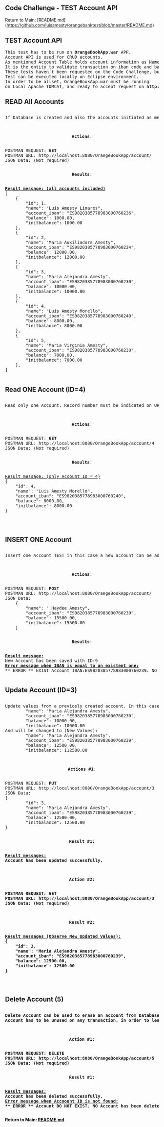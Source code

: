 ## Code Challenge - TEST Account API
Return to Main: [README.md] (https://github.com/luisamesty/orangebanktest/blob/master/README.md)
## <b>TEST Account API</b>
<pre>
This test has to be run on <b>OrangeBookApp.war</b> APP.
Account API is used for CRUD accounts.
As mentioned Account Table holds account information as Name, IBAN, initial balance and current balance.
It is the entity to validate transaction on iban code and balance.
These tests haven't been requested on the Code Challenge, but i think it was neccesary for transaction validation and also for me to begin with building the APP in order to be familiarized with Test Challenge Requirements. 
Test can be executed locally on Eclipse environment. 
In order to be allset, OrangeBookApp.war must be running
on Local Apache TOMCAT, and ready to accept request on <b>http://localhost:8080</b>. If running on a container IP address must be different.
</pre>
## <b>READ All Accounts</b>
<pre><pre>
If Database is created and also the accounts initiated as mentioned before on PostgreSQL chapter, then you can read all stored accounts coming from <b>Account.json</b> File using <b>InitDBTables.java</b> program.
</pre>
<center><b>Actions</b>:</center>
<pre>
POSTMAN REQUEST: <b>GET</b>
POSTMAN URL: http://localhost:8080/OrangeBookApp/account/
JSON Data: (Not required)
</pre>
<center><b><b>Results</b></b>:</center>
<pre>
<u><b>Result message: (all accounts included)</b></u> 
[
    {
        "id": 1,
        "name": "Luis Amesty Linares",
        "account_iban": "ES9820385778983000760236",
        "balance": 1000.00,
        "initbalance": 1000.00
    },
    {
        "id": 2,
        "name": "Maria Auxiliadora Amesty",
        "account_iban": "ES9820385778983000760234",
        "balance": 12000.00,
        "initbalance": 12000.00
    },
    {
        "id": 3,
        "name": "Maria Alejandra Amesty",
        "account_iban": "ES9820385778983000760230",
        "balance": 10000.00,
        "initbalance": 10000.00
    },
    {
        "id": 4,
        "name": "Luis Amesty Morello",
        "account_iban": "ES9820385778983000760240",
        "balance": 8000.00,
        "initbalance": 8000.00
    },
    {
        "id": 5,
        "name": "Maria Virginia Amesty",
        "account_iban": "ES9820385778983000760238",
        "balance": 7000.00,
        "initbalance": 7000.00
    },
]
</pre></pre>

## <b>Read ONE Account (ID=4)</b>
<pre><pre>
Read only one Account. Record number must be indicated on URL.
</pre>
<center><b>Actions</b>:</center>
<pre>
POSTMAN REQUEST: <b>GET</b>
POSTMAN URL: http://localhost:8080/OrangeBookApp/account/4
JSON Data: (Not required)
</pre>
<center><b>Results</b>:</center>
<pre>
<u>Result message: (only Account ID = 4)</u> 
{
    "id": 4,
    "name": "Luis Amesty Morello",
    "account_iban": "ES9820385778983000760240",
    "balance": 8000.00,
    "initbalance": 8000.00
}

</pre></pre>

## <b>INSERT ONE Account</b>
<pre><pre>
Insert one Account TEST in this case a new account can be added to Account table. Next sequence ID is taken.
</pre>
<center><b>Actions</b>:</center>
<pre>
POSTMAN REQUEST: <b>POST</b>
POSTMAN URL: http://localhost:8080/OrangeBookApp/account/
JSON Data: 
    {
        "name": " Haydee Amesty",
        "account_iban": "ES9820385778983000760239",
        "balance": 15500.00,
        "initbalance": 15500.00
    }
</pre>
<center><b>Results</b>:</center>
<pre>
<u><b>Result message:</b></u> 
New Account has been saved with ID:9
<u><b>Error message when IBAN is equal to an existent one:</b></u>
** ERROR ** EXIST Account IBAN:ES9820385778983000760239. NO Account has been saved with ID:0
</pre></pre>

## <b>Update Account (ID=3)</b>
<pre><pre>
Update values from a previosly created account. In this case we show account id 3 (Previos Values):
        "name": "Maria Alejandra Amesty",
        "account_iban": "ES9820385778983000760230",
        "balance": 10000.00,
        "initbalance": 10000.00
And will be changed to (New Values):
        "name": "Maria Alejandra Amesty",
        "account_iban": "ES9820385778983000760239",
        "balance": 12500.00,
        "initbalance": 112500.00
</pre>
<center><b>Actions #1</b>:</center>
<pre>
POSTMAN REQUEST: <b>PUT</b>
POSTMAN URL: http://localhost:8080/OrangeBookApp/account/3
JSON Data:
{
        "id": 3,
        "name": "Maria Alejandra Amesty",
        "account_iban": "ES9820385778983000760239",
        "balance": 12500.00,
        "initbalance": 12500.00
}
</pre>
<center><b>Result #1</>:</center>
<pre>
<u>Result messages:</u> 
<b>Account has been updated successfully.</b>

</pre>
<center><b>Action #2</b>:</center>
<pre>
POSTMAN REQUEST: <b>GET</b>
POSTMAN URL: http://localhost:8080/OrangeBookApp/account/3
JSON Data: (Not required)

</pre>
<center><b>Result #2</b>:</center>
<pre>
<u>Result messages (Observe New Updated Values):</u> 
{
    "id": 3,
    "name": "Maria Alejandra Amesty",
    "account_iban": "ES9820385778983000760239",
    "balance": 12500.00,
    "initbalance": 12500.00
}


</pre></pre>
## <b>Delete Account (5)</b>
<pre><pre>
Delete Account can be used to erase an account from Database.
Account has to be unused on any transaction, in order to leave data consistency.
</pre>
<center>Action #1:</center>
<pre>
POSTMAN REQUEST: <b>DELETE</b>
POSTMAN URL: http://localhost:8080/OrangeBookApp/account/5
JSON Data: (Not required)
</pre>
<center>Result #1:</center>
<pre>
<u>Result messages:</u> 
<b>Account has been deleted successfully.</b>
<u>Error message when Accoount ID is not found:</u>
<b>** ERROR ** Account DO NOT EXIST. NO Account has been deleted with ID:8</b>
</pre></pre>

Return to Main: [README.md](https://github.com/luisamesty/orangebanktest/blob/master/README.md)